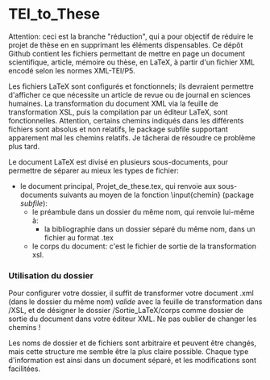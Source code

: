 # TEI_to_These
Attention: ceci est la branche "réduction", qui a pour objectif de réduire le projet de thèse en en supprimant les éléments dispensables. 
Ce dépôt Github contient les fichiers permettant de mettre en page un document scientifique, article, mémoire ou thèse, en LaTeX, à partir d'un fichier XML encodé selon les normes XML-TEI/P5. 

Les fichiers LaTeX sont configurés et fonctionnels; ils devraient permettre d'afficher ce que nécessite un article de revue ou de journal en sciences humaines. La transformation du document XML via la feuille de transformation XSL, puis la compilation par un éditeur LaTeX, sont fonctionnelles. Attention, certains chemins indiqués dans les différents fichiers sont absolus et non relatifs, le package subfile supportant apparement mal les chemins relatifs. Je tâcherai de résoudre ce problème plus tard.  

Le document LaTeX est divisé en plusieurs sous-documents, pour permettre de séparer au mieux les types de fichier:
* le document principal, Projet_de_these.tex, qui renvoie aux sous-documents suivants au moyen de la fonction \input{chemin} (package *subfile*):
  * le préambule dans un dossier du même nom, qui renvoie lui-même à: 
    * la bibliographie dans un dossier séparé du même nom, dans un fichier au format .tex
  * le corps du document: c'est le fichier de sortie de la transformation xsl. 


### Utilisation du dossier

Pour configurer votre dossier, il suffit de transformer votre document .xml (dans le dossier du même nom) _valide_ avec la feuille de transformation dans /XSL, et de désigner le dossier /Sortie_LaTeX/corps comme dossier de sortie du document dans votre éditeur XML. Ne pas oublier de changer les chemins !

Les noms de dossier et de fichiers sont arbitraire et peuvent être changés, mais cette structure me semble être la plus claire possible. Chaque type d'information est ainsi dans un document séparé, et les modifications sont facilitées. 
